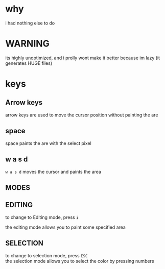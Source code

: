 # why

i had nothing else to do
 
 
# WARNING

its highly unoptimized, and i prolly wont make it better because im lazy (it generates HUGE files)


# keys 

## Arrow keys 
arrow keys are used to move the cursor position without painting the are 

## space 
space paints the are with the select pixel 

## w a s d 

`w a s d` moves the cursor and paints the area 

## MODES

## EDITING

to change to Editing mode, press `i`
<br>

the editing mode allows you to paint some specified area


## SELECTION

to change to selection mode, press `ESC` 
<br>
the selection mode allows you to select the color by pressing numbers
